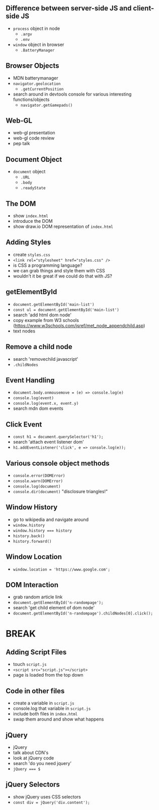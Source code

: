 ## Difference between server-side JS and client-side JS
* `process` object in node
  * `.argv`
  * `.env`
* `window` object in browser
  * `.BatteryManager`

## Browser Objects
* MDN batterymanager
* `navigator.geolocation`
  * `.getCurrentPosition`
* search around in devtools console for various interesting functions/objects
  * `navigator.getGamepads()`

## Web-GL
* web-gl presentation
* web-gl code review
* pep talk

## Document Object
* `document` object
  * `.URL`
  * `.body`
  * `.readyState`

## The DOM
* show `index.html`
* introduce the DOM
* show draw.io DOM representation of `index.html`

## Adding Styles
* create `styles.css`
* `<link rel="stylesheet" href="styles.css" />`
* is CSS a programming language?
* we can grab things and style them with CSS
* wouldn't it be great if we could do that with JS?


## getElementById
* `document.getElementById('main-list')`
* `const ul = document.getElementById('main-list')`
* search 'add html dom node'
* copy example from W3 schools (https://www.w3schools.com/jsref/met_node_appendchild.asp)
* text nodes

## Remove a child node
* search 'removechild javascript'
* `.childNodes`

## Event Handling
* `document.body.onmousemove = (e) => console.log(e)`
* `console.log(event)`
* `console.log(event.x, event.y)`
* search mdn dom events

## Click Event
* `const h1 = document.querySelector('h1');`
* search 'attach event listener dom'
* `h1.addEventListener('click', e => console.log(e));`

## Various console object methods
* `console.error(DOMError)`
* `console.warn(DOMError)`
* `console.log(document)`
* `console.dir(document)` "disclosure triangles!"

## Window History
* go to wikipedia and navigate around
* `window.history`
* `window.history === history`
* `history.back()`
* `history.forward()`

## Window Location
* `window.location = 'https://www.google.com';`

## DOM Interaction
* grab random article link
* `document.getElementById('n-randompage');`
* search 'get child element of dom node'
* `document.getElementById('n-randompage').childNodes[0].click();`

# BREAK

## Adding Script Files
* touch `script.js`
* `<script src="script.js"></script>`
* page is loaded from the top down

## Code in other files
* create a variable in `script.js`
* console.log that variable in `script.js`
* include both files in `index.html`
* swap them around and show what happens

## jQuery
* jQuery
* talk about CDN's
* look at jQuery code
* search 'do you need jquery'
* `jQuery === $`

## jQuery Selectors
* show jQuery uses CSS selectors
* `const div = jQuery('div.content');`
